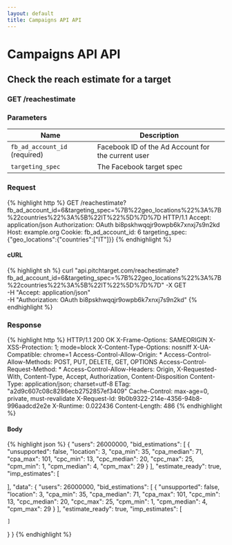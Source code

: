 ```yaml
---
layout: default
title: Campaigns API API
---
```


# Campaigns API API

## Check the reach estimate for a target

### GET /reachestimate


### Parameters

Name | Description |
-----|-------------|
`fb_ad_account_id` (required) | Facebook ID of the Ad Account for the current user |
`targeting_spec`  | The Facebook target spec |

### Request

{% highlight http %}
GET /reachestimate?fb_ad_account_id=6&amp;targeting_spec=%7B%22geo_locations%22%3A%7B%22countries%22%3A%5B%22IT%22%5D%7D%7D HTTP/1.1
Accept: application/json
Authorization: OAuth bi8pskhwqqjr9owpb6k7xnxj7s9n2kd
Host: example.org
Cookie: 
fb_ad_account_id: 6
targeting_spec: {"geo_locations":{"countries":["IT"]}}
{% endhighlight %}


#### cURL

{% highlight sh %}
curl "api.pitchtarget.com/reachestimate?fb_ad_account_id=6&targeting_spec=%7B%22geo_locations%22%3A%7B%22countries%22%3A%5B%22IT%22%5D%7D%7D" -X GET \
	-H "Accept: application/json" \
	-H "Authorization: OAuth bi8pskhwqqjr9owpb6k7xnxj7s9n2kd"
{% endhighlight %}

### Response

{% highlight http %}
HTTP/1.1 200 OK
X-Frame-Options: SAMEORIGIN
X-XSS-Protection: 1; mode=block
X-Content-Type-Options: nosniff
X-UA-Compatible: chrome=1
Access-Control-Allow-Origin: *
Access-Control-Allow-Methods: POST, PUT, DELETE, GET, OPTIONS
Access-Control-Request-Method: *
Access-Control-Allow-Headers: Origin, X-Requested-With, Content-Type, Accept, Authorization, Content-Disposition
Content-Type: application/json; charset=utf-8
ETag: "a2d9c607c08c8286ecb2752857ef3409"
Cache-Control: max-age=0, private, must-revalidate
X-Request-Id: 9b0b9322-214e-4356-94b8-996aadcd2e2e
X-Runtime: 0.022436
Content-Length: 486
{% endhighlight %}

#### Body

{% highlight json %}
{
  "users": 26000000,
  "bid_estimations": [
    {
      "unsupported": false,
      "location": 3,
      "cpa_min": 35,
      "cpa_median": 71,
      "cpa_max": 101,
      "cpc_min": 13,
      "cpc_median": 20,
      "cpc_max": 25,
      "cpm_min": 1,
      "cpm_median": 4,
      "cpm_max": 29
    }
  ],
  "estimate_ready": true,
  "imp_estimates": [

  ],
  "data": {
    "users": 26000000,
    "bid_estimations": [
      {
        "unsupported": false,
        "location": 3,
        "cpa_min": 35,
        "cpa_median": 71,
        "cpa_max": 101,
        "cpc_min": 13,
        "cpc_median": 20,
        "cpc_max": 25,
        "cpm_min": 1,
        "cpm_median": 4,
        "cpm_max": 29
      }
    ],
    "estimate_ready": true,
    "imp_estimates": [

    ]
  }
}
{% endhighlight %}

